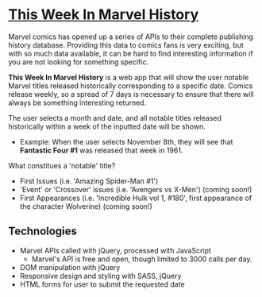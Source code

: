 # [This Week In Marvel History](http://jlincolndennis.github.io/marvel-history.github.io/index.html)

Marvel comics has opened up a series of APIs to their complete publishing history database. Providing this data to comics fans is very exciting, but with so much data available, it can be hard to find interesting information if you are not looking for something specific.

**This Week In Marvel History** is a web app that will show the user notable Marvel titles released historically corresponding to a specific date. Comics release weekly, so a spread of 7 days is necessary to ensure that there will always be something interesting returned.

The user selects a month and date, and all notable titles released historically within a week of the inputted date will be shown.

* Example: When the user selects November 8th, they will see that **Fantastic Four #1** was released that week in 1961.

What constitues a 'notable' title?
* First Issues (i.e. 'Amazing Spider-Man  #1')
* 'Event' or 'Crossover' issues (i.e. 'Avengers vs X-Men') (coming soon!)
* First Appearances (i.e. 'Incredible Hulk vol 1, #180', first appearance of the character Wolverine) (coming soon!)

## Technologies

* Marvel APIs called with jQuery, processed with JavaScript
  * Marvel's API is free and open, though limited to 3000 calls per day.
* DOM manipulation with jQuery
* Responsive design and styling with SASS, jQuery
* HTML forms for user to submit the requested date

